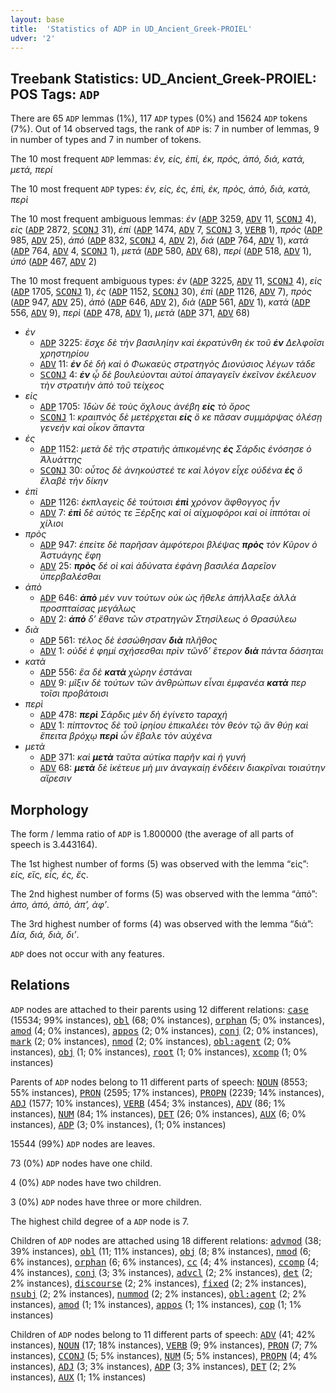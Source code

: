 ```yaml
---
layout: base
title:  'Statistics of ADP in UD_Ancient_Greek-PROIEL'
udver: '2'
---
```


## Treebank Statistics: UD_Ancient_Greek-PROIEL: POS Tags: `ADP`

There are 65 `ADP` lemmas (1%), 117 `ADP` types (0%) and 15624 `ADP` tokens (7%).
Out of 14 observed tags, the rank of `ADP` is: 7 in number of lemmas, 9 in number of types and 7 in number of tokens.

The 10 most frequent `ADP` lemmas: <em>ἐν, εἰς, ἐπί, ἐκ, πρός, ἀπό, διά, κατά, μετά, περί</em>

The 10 most frequent `ADP` types:  <em>ἐν, εἰς, ἐς, ἐπὶ, ἐκ, πρὸς, ἀπὸ, διὰ, κατὰ, περὶ</em>

The 10 most frequent ambiguous lemmas: <em>ἐν</em> (<tt><a href="grc_proiel-pos-ADP.html">ADP</a></tt> 3259, <tt><a href="grc_proiel-pos-ADV.html">ADV</a></tt> 11, <tt><a href="grc_proiel-pos-SCONJ.html">SCONJ</a></tt> 4), <em>εἰς</em> (<tt><a href="grc_proiel-pos-ADP.html">ADP</a></tt> 2872, <tt><a href="grc_proiel-pos-SCONJ.html">SCONJ</a></tt> 31), <em>ἐπί</em> (<tt><a href="grc_proiel-pos-ADP.html">ADP</a></tt> 1474, <tt><a href="grc_proiel-pos-ADV.html">ADV</a></tt> 7, <tt><a href="grc_proiel-pos-SCONJ.html">SCONJ</a></tt> 3, <tt><a href="grc_proiel-pos-VERB.html">VERB</a></tt> 1), <em>πρός</em> (<tt><a href="grc_proiel-pos-ADP.html">ADP</a></tt> 985, <tt><a href="grc_proiel-pos-ADV.html">ADV</a></tt> 25), <em>ἀπό</em> (<tt><a href="grc_proiel-pos-ADP.html">ADP</a></tt> 832, <tt><a href="grc_proiel-pos-SCONJ.html">SCONJ</a></tt> 4, <tt><a href="grc_proiel-pos-ADV.html">ADV</a></tt> 2), <em>διά</em> (<tt><a href="grc_proiel-pos-ADP.html">ADP</a></tt> 764, <tt><a href="grc_proiel-pos-ADV.html">ADV</a></tt> 1), <em>κατά</em> (<tt><a href="grc_proiel-pos-ADP.html">ADP</a></tt> 764, <tt><a href="grc_proiel-pos-ADV.html">ADV</a></tt> 4, <tt><a href="grc_proiel-pos-SCONJ.html">SCONJ</a></tt> 1), <em>μετά</em> (<tt><a href="grc_proiel-pos-ADP.html">ADP</a></tt> 580, <tt><a href="grc_proiel-pos-ADV.html">ADV</a></tt> 68), <em>περί</em> (<tt><a href="grc_proiel-pos-ADP.html">ADP</a></tt> 518, <tt><a href="grc_proiel-pos-ADV.html">ADV</a></tt> 1), <em>ὑπό</em> (<tt><a href="grc_proiel-pos-ADP.html">ADP</a></tt> 467, <tt><a href="grc_proiel-pos-ADV.html">ADV</a></tt> 2)

The 10 most frequent ambiguous types:  <em>ἐν</em> (<tt><a href="grc_proiel-pos-ADP.html">ADP</a></tt> 3225, <tt><a href="grc_proiel-pos-ADV.html">ADV</a></tt> 11, <tt><a href="grc_proiel-pos-SCONJ.html">SCONJ</a></tt> 4), <em>εἰς</em> (<tt><a href="grc_proiel-pos-ADP.html">ADP</a></tt> 1705, <tt><a href="grc_proiel-pos-SCONJ.html">SCONJ</a></tt> 1), <em>ἐς</em> (<tt><a href="grc_proiel-pos-ADP.html">ADP</a></tt> 1152, <tt><a href="grc_proiel-pos-SCONJ.html">SCONJ</a></tt> 30), <em>ἐπὶ</em> (<tt><a href="grc_proiel-pos-ADP.html">ADP</a></tt> 1126, <tt><a href="grc_proiel-pos-ADV.html">ADV</a></tt> 7), <em>πρὸς</em> (<tt><a href="grc_proiel-pos-ADP.html">ADP</a></tt> 947, <tt><a href="grc_proiel-pos-ADV.html">ADV</a></tt> 25), <em>ἀπὸ</em> (<tt><a href="grc_proiel-pos-ADP.html">ADP</a></tt> 646, <tt><a href="grc_proiel-pos-ADV.html">ADV</a></tt> 2), <em>διὰ</em> (<tt><a href="grc_proiel-pos-ADP.html">ADP</a></tt> 561, <tt><a href="grc_proiel-pos-ADV.html">ADV</a></tt> 1), <em>κατὰ</em> (<tt><a href="grc_proiel-pos-ADP.html">ADP</a></tt> 556, <tt><a href="grc_proiel-pos-ADV.html">ADV</a></tt> 9), <em>περὶ</em> (<tt><a href="grc_proiel-pos-ADP.html">ADP</a></tt> 478, <tt><a href="grc_proiel-pos-ADV.html">ADV</a></tt> 1), <em>μετὰ</em> (<tt><a href="grc_proiel-pos-ADP.html">ADP</a></tt> 371, <tt><a href="grc_proiel-pos-ADV.html">ADV</a></tt> 68)


* <em>ἐν</em>
  * <tt><a href="grc_proiel-pos-ADP.html">ADP</a></tt> 3225: <em>ἔσχε δὲ τὴν βασιληίην καὶ ἐκρατύνθη ἐκ τοῦ <b>ἐν</b> Δελφοῖσι χρηστηρίου</em>
  * <tt><a href="grc_proiel-pos-ADV.html">ADV</a></tt> 11: <em><b>ἐν</b> δὲ δὴ καὶ ὁ Φωκαεὺς στρατηγὸς Διονύσιος λέγων τάδε</em>
  * <tt><a href="grc_proiel-pos-SCONJ.html">SCONJ</a></tt> 4: <em><b>ἐν</b> ᾧ δὲ βουλεύονται αὐτοί ἀπαγαγεῖν ἐκεῖνον ἐκέλευον τὴν στρατιὴν ἀπὸ τοῦ τείχεος</em>
* <em>εἰς</em>
  * <tt><a href="grc_proiel-pos-ADP.html">ADP</a></tt> 1705: <em>Ἰδὼν δὲ τοὺς ὄχλους ἀνέβη <b>εἰς</b> τὸ ὄρος</em>
  * <tt><a href="grc_proiel-pos-SCONJ.html">SCONJ</a></tt> 1: <em>κραιπνὸς δὲ μετέρχεται <b>εἰς</b> ὅ κε πᾶσαν συμμάρψας ὀλέσῃ γενεὴν καὶ οἶκον ἅπαντα</em>
* <em>ἐς</em>
  * <tt><a href="grc_proiel-pos-ADP.html">ADP</a></tt> 1152: <em>μετὰ δὲ τῆς στρατιῆς ἀπικομένης <b>ἐς</b> Σάρδις ἐνόσησε ὁ Ἀλυάττης</em>
  * <tt><a href="grc_proiel-pos-SCONJ.html">SCONJ</a></tt> 30: <em>οὗτος δὲ ἀνηκούστεέ τε καὶ λόγον εἶχε οὐδένα <b>ἐς</b> ὃ ἔλαβὲ τὴν δίκην</em>
* <em>ἐπὶ</em>
  * <tt><a href="grc_proiel-pos-ADP.html">ADP</a></tt> 1126: <em>ἐκπλαγεὶς δὲ τούτοισι <b>ἐπὶ</b> χρόνον ἄφθογγος ἦν</em>
  * <tt><a href="grc_proiel-pos-ADV.html">ADV</a></tt> 7: <em><b>ἐπὶ</b> δὲ αὐτός τε Ξέρξης καὶ οἱ αἰχμοφόροι καὶ οἱ ἱππόται οἱ χίλιοι</em>
* <em>πρὸς</em>
  * <tt><a href="grc_proiel-pos-ADP.html">ADP</a></tt> 947: <em>ἐπείτε δὲ παρῆσαν ἀμφότεροι βλέψας <b>πρὸς</b> τὸν Κῦρον ὁ Ἀστυάγης ἔφη</em>
  * <tt><a href="grc_proiel-pos-ADV.html">ADV</a></tt> 25: <em><b>πρὸς</b> δέ οἱ καὶ ἀδύνατα ἐφάνη βασιλέα Δαρεῖον ὑπερβαλέσθαι</em>
* <em>ἀπὸ</em>
  * <tt><a href="grc_proiel-pos-ADP.html">ADP</a></tt> 646: <em><b>ἀπὸ</b> μέν νυν τούτων οὐκ ὡς ἤθελε ἀπήλλαξε ἀλλὰ προσπταίσας μεγάλως</em>
  * <tt><a href="grc_proiel-pos-ADV.html">ADV</a></tt> 2: <em><b>ἀπὸ</b> δ’ ἔθανε τῶν στρατηγῶν Στησίλεως ὁ Θρασύλεω</em>
* <em>διὰ</em>
  * <tt><a href="grc_proiel-pos-ADP.html">ADP</a></tt> 561: <em>τέλος δὲ ἑσσώθησαν <b>διὰ</b> πλῆθος</em>
  * <tt><a href="grc_proiel-pos-ADV.html">ADV</a></tt> 1: <em>οὐδέ ἑ φημί σχήσεσθαι πρὶν τῶνδ’ ἕτερον <b>διὰ</b> πάντα δάσηται</em>
* <em>κατὰ</em>
  * <tt><a href="grc_proiel-pos-ADP.html">ADP</a></tt> 556: <em>ἔα δὲ <b>κατὰ</b> χώρην ἑστάναι</em>
  * <tt><a href="grc_proiel-pos-ADV.html">ADV</a></tt> 9: <em>μῖξιν δὲ τούτων τῶν ἀνθρώπων εἶναι ἐμφανέα <b>κατὰ</b> περ τοῖσι προβάτοισι</em>
* <em>περὶ</em>
  * <tt><a href="grc_proiel-pos-ADP.html">ADP</a></tt> 478: <em><b>περὶ</b> Σάρδις μὲν δὴ ἐγίνετο ταραχή</em>
  * <tt><a href="grc_proiel-pos-ADV.html">ADV</a></tt> 1: <em>πίπτοντος δὲ τοῦ ἱρηίου ἐπικαλέει τὸν θεὸν τῷ ἂν θύῃ καὶ ἔπειτα βρόχῳ <b>περὶ</b> ὦν ἔβαλε τὸν αὐχένα</em>
* <em>μετὰ</em>
  * <tt><a href="grc_proiel-pos-ADP.html">ADP</a></tt> 371: <em>καὶ <b>μετὰ</b> ταῦτα αὐτίκα παρῆν καὶ ἡ γυνή</em>
  * <tt><a href="grc_proiel-pos-ADV.html">ADV</a></tt> 68: <em><b>μετὰ</b> δὲ ἱκέτευε μὴ μιν ἀναγκαίῃ ἐνδέειν διακρῖναι τοιαύτην αἵρεσιν</em>

## Morphology

The form / lemma ratio of `ADP` is 1.800000 (the average of all parts of speech is 3.443164).

The 1st highest number of forms (5) was observed with the lemma “εἰς”: <em>εἰς, εἴς, εἷς, ἐς, ἔς</em>.

The 2nd highest number of forms (5) was observed with the lemma “ἀπό”: <em>ἀπο, ἀπό, ἀπὸ, ἀπ’, ἀφ’</em>.

The 3rd highest number of forms (4) was observed with the lemma “διά”: <em>Δία, διά, διὰ, δι’</em>.

`ADP` does not occur with any features.


## Relations

`ADP` nodes are attached to their parents using 12 different relations: <tt><a href="grc_proiel-dep-case.html">case</a></tt> (15534; 99% instances), <tt><a href="grc_proiel-dep-obl.html">obl</a></tt> (68; 0% instances), <tt><a href="grc_proiel-dep-orphan.html">orphan</a></tt> (5; 0% instances), <tt><a href="grc_proiel-dep-amod.html">amod</a></tt> (4; 0% instances), <tt><a href="grc_proiel-dep-appos.html">appos</a></tt> (2; 0% instances), <tt><a href="grc_proiel-dep-conj.html">conj</a></tt> (2; 0% instances), <tt><a href="grc_proiel-dep-mark.html">mark</a></tt> (2; 0% instances), <tt><a href="grc_proiel-dep-nmod.html">nmod</a></tt> (2; 0% instances), <tt><a href="grc_proiel-dep-obl-agent.html">obl:agent</a></tt> (2; 0% instances), <tt><a href="grc_proiel-dep-obj.html">obj</a></tt> (1; 0% instances), <tt><a href="grc_proiel-dep-root.html">root</a></tt> (1; 0% instances), <tt><a href="grc_proiel-dep-xcomp.html">xcomp</a></tt> (1; 0% instances)

Parents of `ADP` nodes belong to 11 different parts of speech: <tt><a href="grc_proiel-pos-NOUN.html">NOUN</a></tt> (8553; 55% instances), <tt><a href="grc_proiel-pos-PRON.html">PRON</a></tt> (2595; 17% instances), <tt><a href="grc_proiel-pos-PROPN.html">PROPN</a></tt> (2239; 14% instances), <tt><a href="grc_proiel-pos-ADJ.html">ADJ</a></tt> (1577; 10% instances), <tt><a href="grc_proiel-pos-VERB.html">VERB</a></tt> (454; 3% instances), <tt><a href="grc_proiel-pos-ADV.html">ADV</a></tt> (86; 1% instances), <tt><a href="grc_proiel-pos-NUM.html">NUM</a></tt> (84; 1% instances), <tt><a href="grc_proiel-pos-DET.html">DET</a></tt> (26; 0% instances), <tt><a href="grc_proiel-pos-AUX.html">AUX</a></tt> (6; 0% instances), <tt><a href="grc_proiel-pos-ADP.html">ADP</a></tt> (3; 0% instances),  (1; 0% instances)

15544 (99%) `ADP` nodes are leaves.

73 (0%) `ADP` nodes have one child.

4 (0%) `ADP` nodes have two children.

3 (0%) `ADP` nodes have three or more children.

The highest child degree of a `ADP` node is 7.

Children of `ADP` nodes are attached using 18 different relations: <tt><a href="grc_proiel-dep-advmod.html">advmod</a></tt> (38; 39% instances), <tt><a href="grc_proiel-dep-obl.html">obl</a></tt> (11; 11% instances), <tt><a href="grc_proiel-dep-obj.html">obj</a></tt> (8; 8% instances), <tt><a href="grc_proiel-dep-nmod.html">nmod</a></tt> (6; 6% instances), <tt><a href="grc_proiel-dep-orphan.html">orphan</a></tt> (6; 6% instances), <tt><a href="grc_proiel-dep-cc.html">cc</a></tt> (4; 4% instances), <tt><a href="grc_proiel-dep-ccomp.html">ccomp</a></tt> (4; 4% instances), <tt><a href="grc_proiel-dep-conj.html">conj</a></tt> (3; 3% instances), <tt><a href="grc_proiel-dep-advcl.html">advcl</a></tt> (2; 2% instances), <tt><a href="grc_proiel-dep-det.html">det</a></tt> (2; 2% instances), <tt><a href="grc_proiel-dep-discourse.html">discourse</a></tt> (2; 2% instances), <tt><a href="grc_proiel-dep-fixed.html">fixed</a></tt> (2; 2% instances), <tt><a href="grc_proiel-dep-nsubj.html">nsubj</a></tt> (2; 2% instances), <tt><a href="grc_proiel-dep-nummod.html">nummod</a></tt> (2; 2% instances), <tt><a href="grc_proiel-dep-obl-agent.html">obl:agent</a></tt> (2; 2% instances), <tt><a href="grc_proiel-dep-amod.html">amod</a></tt> (1; 1% instances), <tt><a href="grc_proiel-dep-appos.html">appos</a></tt> (1; 1% instances), <tt><a href="grc_proiel-dep-cop.html">cop</a></tt> (1; 1% instances)

Children of `ADP` nodes belong to 11 different parts of speech: <tt><a href="grc_proiel-pos-ADV.html">ADV</a></tt> (41; 42% instances), <tt><a href="grc_proiel-pos-NOUN.html">NOUN</a></tt> (17; 18% instances), <tt><a href="grc_proiel-pos-VERB.html">VERB</a></tt> (9; 9% instances), <tt><a href="grc_proiel-pos-PRON.html">PRON</a></tt> (7; 7% instances), <tt><a href="grc_proiel-pos-CCONJ.html">CCONJ</a></tt> (5; 5% instances), <tt><a href="grc_proiel-pos-NUM.html">NUM</a></tt> (5; 5% instances), <tt><a href="grc_proiel-pos-PROPN.html">PROPN</a></tt> (4; 4% instances), <tt><a href="grc_proiel-pos-ADJ.html">ADJ</a></tt> (3; 3% instances), <tt><a href="grc_proiel-pos-ADP.html">ADP</a></tt> (3; 3% instances), <tt><a href="grc_proiel-pos-DET.html">DET</a></tt> (2; 2% instances), <tt><a href="grc_proiel-pos-AUX.html">AUX</a></tt> (1; 1% instances)

